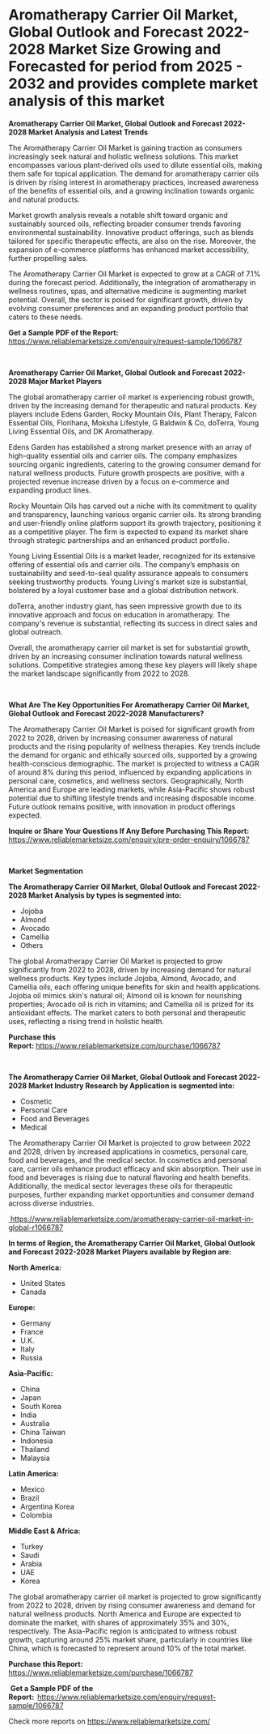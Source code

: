 <p><h1>Aromatherapy Carrier Oil Market, Global Outlook and Forecast 2022-2028 Market Size Growing and Forecasted for period from 2025 - 2032 and provides complete market analysis of this market</h1></p><p><strong>Aromatherapy Carrier Oil Market, Global Outlook and Forecast 2022-2028 Market Analysis and Latest Trends</strong></p>
<p><p>The Aromatherapy Carrier Oil Market is gaining traction as consumers increasingly seek natural and holistic wellness solutions. This market encompasses various plant-derived oils used to dilute essential oils, making them safe for topical application. The demand for aromatherapy carrier oils is driven by rising interest in aromatherapy practices, increased awareness of the benefits of essential oils, and a growing inclination towards organic and natural products.</p><p>Market growth analysis reveals a notable shift toward organic and sustainably sourced oils, reflecting broader consumer trends favoring environmental sustainability. Innovative product offerings, such as blends tailored for specific therapeutic effects, are also on the rise. Moreover, the expansion of e-commerce platforms has enhanced market accessibility, further propelling sales.</p><p>The Aromatherapy Carrier Oil Market is expected to grow at a CAGR of 7.1% during the forecast period. Additionally, the integration of aromatherapy in wellness routines, spas, and alternative medicine is augmenting market potential. Overall, the sector is poised for significant growth, driven by evolving consumer preferences and an expanding product portfolio that caters to these needs.</p></p>
<p><strong>Get a Sample PDF of the Report:&nbsp;</strong> <a href="https://www.reliablemarketsize.com/enquiry/request-sample/1066787?utm_campaign=2936&utm_medium=2&utm_source=Github&utm_content=ia&utm_term=21032025&utm_id=aromatherapy-carrier-oil-market-global-outlook-and-forecast-2022-2028">https://www.reliablemarketsize.com/enquiry/request-sample/1066787</a></p>
<p>&nbsp;</p>
<p><strong>Aromatherapy Carrier Oil Market, Global Outlook and Forecast 2022-2028 Major Market Players</strong></p>
<p><p>The global aromatherapy carrier oil market is experiencing robust growth, driven by the increasing demand for therapeutic and natural products. Key players include Edens Garden, Rocky Mountain Oils, Plant Therapy, Falcon Essential Oils, Florihana, Moksha Lifestyle, G Baldwin & Co, doTerra, Young Living Essential Oils, and DK Aromatherapy. </p><p>Edens Garden has established a strong market presence with an array of high-quality essential oils and carrier oils. The company emphasizes sourcing organic ingredients, catering to the growing consumer demand for natural wellness products. Future growth prospects are positive, with a projected revenue increase driven by a focus on e-commerce and expanding product lines.</p><p>Rocky Mountain Oils has carved out a niche with its commitment to quality and transparency, launching various organic carrier oils. Its strong branding and user-friendly online platform support its growth trajectory, positioning it as a competitive player. The firm is expected to expand its market share through strategic partnerships and an enhanced product portfolio.</p><p>Young Living Essential Oils is a market leader, recognized for its extensive offering of essential oils and carrier oils. The company’s emphasis on sustainability and seed-to-seal quality assurance appeals to consumers seeking trustworthy products. Young Living's market size is substantial, bolstered by a loyal customer base and a global distribution network.</p><p>doTerra, another industry giant, has seen impressive growth due to its innovative approach and focus on education in aromatherapy. The company's revenue is substantial, reflecting its success in direct sales and global outreach. </p><p>Overall, the aromatherapy carrier oil market is set for substantial growth, driven by an increasing consumer inclination towards natural wellness solutions. Competitive strategies among these key players will likely shape the market landscape significantly from 2022 to 2028.</p></p>
<p>&nbsp;</p>
<p><strong>What Are The Key Opportunities For Aromatherapy Carrier Oil Market, Global Outlook and Forecast 2022-2028 Manufacturers?</strong></p>
<p><p>The Aromatherapy Carrier Oil Market is poised for significant growth from 2022 to 2028, driven by increasing consumer awareness of natural products and the rising popularity of wellness therapies. Key trends include the demand for organic and ethically sourced oils, supported by a growing health-conscious demographic. The market is projected to witness a CAGR of around 8% during this period, influenced by expanding applications in personal care, cosmetics, and wellness sectors. Geographically, North America and Europe are leading markets, while Asia-Pacific shows robust potential due to shifting lifestyle trends and increasing disposable income. Future outlook remains positive, with innovation in product offerings expected.</p></p>
<p><strong>Inquire or Share Your Questions If Any Before Purchasing This Report:</strong> <a href="https://www.reliablemarketsize.com/enquiry/pre-order-enquiry/1066787?utm_campaign=2936&utm_medium=2&utm_source=Github&utm_content=ia&utm_term=21032025&utm_id=aromatherapy-carrier-oil-market-global-outlook-and-forecast-2022-2028">https://www.reliablemarketsize.com/enquiry/pre-order-enquiry/1066787</a></p>
<p>&nbsp;</p>
<p><strong>Market Segmentation</strong></p>
<p><strong>The Aromatherapy Carrier Oil Market, Global Outlook and Forecast 2022-2028 Market Analysis by types is segmented into:</strong></p>
<p><ul><li>Jojoba</li><li>Almond</li><li>Avocado</li><li>Camellia</li><li>Others</li></ul></p>
<p><p>The global Aromatherapy Carrier Oil Market is projected to grow significantly from 2022 to 2028, driven by increasing demand for natural wellness products. Key types include Jojoba, Almond, Avocado, and Camellia oils, each offering unique benefits for skin and health applications. Jojoba oil mimics skin's natural oil; Almond oil is known for nourishing properties; Avocado oil is rich in vitamins; and Camellia oil is prized for its antioxidant effects. The market caters to both personal and therapeutic uses, reflecting a rising trend in holistic health.</p></p>
<p><strong>Purchase this Report:&nbsp;</strong><a href="https://www.reliablemarketsize.com/purchase/1066787?utm_campaign=2936&utm_medium=2&utm_source=Github&utm_content=ia&utm_term=21032025&utm_id=aromatherapy-carrier-oil-market-global-outlook-and-forecast-2022-2028">https://www.reliablemarketsize.com/purchase/1066787</a></p>
<p>&nbsp;</p>
<p><strong>The Aromatherapy Carrier Oil Market, Global Outlook and Forecast 2022-2028 Market Industry Research by Application is segmented into:</strong></p>
<p><ul><li>Cosmetic</li><li>Personal Care</li><li>Food and Beverages</li><li>Medical</li></ul></p>
<p><p>The Aromatherapy Carrier Oil Market is projected to grow between 2022 and 2028, driven by increased applications in cosmetics, personal care, food and beverages, and the medical sector. In cosmetics and personal care, carrier oils enhance product efficacy and skin absorption. Their use in food and beverages is rising due to natural flavoring and health benefits. Additionally, the medical sector leverages these oils for therapeutic purposes, further expanding market opportunities and consumer demand across diverse industries.</p></p>
<p><a href="https://www.reliablemarketsize.com/aromatherapy-carrier-oil-market-in-global-r1066787?utm_campaign=2936&utm_medium=2&utm_source=Github&utm_content=ia&utm_term=21032025&utm_id=aromatherapy-carrier-oil-market-global-outlook-and-forecast-2022-2028">&nbsp;https://www.reliablemarketsize.com/aromatherapy-carrier-oil-market-in-global-r1066787</a></p>
<p><strong>In terms of Region, the Aromatherapy Carrier Oil Market, Global Outlook and Forecast 2022-2028 Market Players available by Region are:</strong></p>
<p>
    <p> <strong> North America: </strong>
        <ul>
            <li>United States</li>
            <li>Canada</li>
        </ul>
        </p> 
    <p> <strong> Europe: </strong>
        <ul>
            <li>Germany</li>
            <li>France</li>
            <li>U.K.</li>
            <li>Italy</li>
            <li>Russia</li>
        </ul>
        </p> 
    <p> <strong> Asia-Pacific: </strong>
        <ul>
            <li>China</li>
            <li>Japan</li>
            <li>South Korea</li>
            <li>India</li>
            <li>Australia</li>
            <li>China Taiwan</li>
            <li>Indonesia</li>
            <li>Thailand</li>
            <li>Malaysia</li>
        </ul>
        </p> 
    <p> <strong> Latin America: </strong>
        <ul>
            <li>Mexico</li>
            <li>Brazil</li>
            <li>Argentina Korea</li>
            <li>Colombia</li>
        </ul>
        </p> 
    <p> <strong> Middle East & Africa: </strong>
        <ul>
            <li>Turkey</li>
            <li>Saudi</li>
            <li>Arabia</li>
            <li>UAE</li>
            <li>Korea</li>
        </ul>
    </p>
    </p>
<p><p>The global aromatherapy carrier oil market is projected to grow significantly from 2022 to 2028, driven by rising consumer awareness and demand for natural wellness products. North America and Europe are expected to dominate the market, with shares of approximately 35% and 30%, respectively. The Asia-Pacific region is anticipated to witness robust growth, capturing around 25% market share, particularly in countries like China, which is forecasted to represent around 10% of the total market.</p></p>
<p><strong>Purchase this Report: </strong><a href="https://www.reliablemarketsize.com/purchase/1066787?utm_campaign=2936&utm_medium=2&utm_source=Github&utm_content=ia&utm_term=21032025&utm_id=aromatherapy-carrier-oil-market-global-outlook-and-forecast-2022-2028">https://www.reliablemarketsize.com/purchase/1066787</a></p>
<p>&nbsp;<strong>Get a Sample PDF of the Report:&nbsp;&nbsp;</strong><a href="https://www.reliablemarketsize.com/enquiry/request-sample/1066787?utm_campaign=2936&utm_medium=2&utm_source=Github&utm_content=ia&utm_term=21032025&utm_id=aromatherapy-carrier-oil-market-global-outlook-and-forecast-2022-2028">https://www.reliablemarketsize.com/enquiry/request-sample/1066787</a></p>
<p><strong></strong></p>
<p>Check more reports on <a href="https://www.reliablemarketsize.com/?utm_campaign=2936&utm_medium=2&utm_source=Github&utm_content=ia&utm_term=21032025&utm_id=aromatherapy-carrier-oil-market-global-outlook-and-forecast-2022-2028">https://www.reliablemarketsize.com/</a></p>